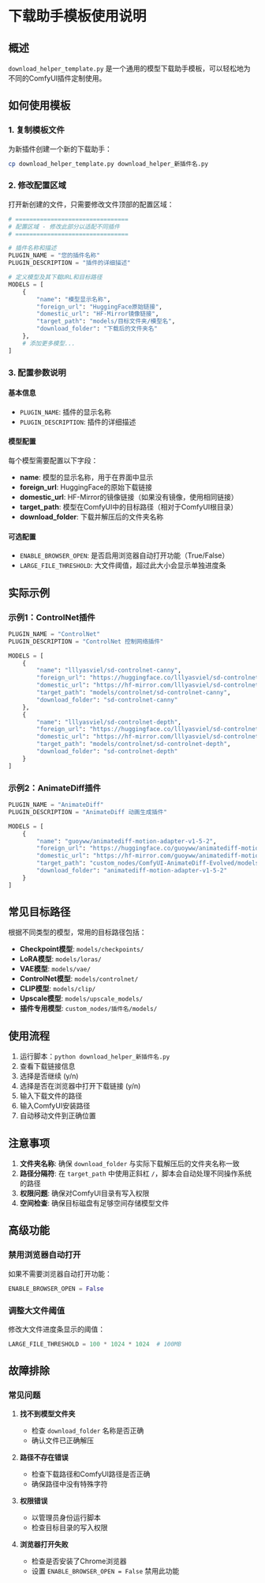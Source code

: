  # 下载助手模板使用说明

## 概述

`download_helper_template.py` 是一个通用的模型下载助手模板，可以轻松地为不同的ComfyUI插件定制使用。

## 如何使用模板

### 1. 复制模板文件

为新插件创建一个新的下载助手：
```bash
cp download_helper_template.py download_helper_新插件名.py
```

### 2. 修改配置区域

打开新创建的文件，只需要修改文件顶部的配置区域：

```python
# ================================
# 配置区域 - 修改此部分以适配不同插件
# ================================

# 插件名称和描述
PLUGIN_NAME = "您的插件名称"
PLUGIN_DESCRIPTION = "插件的详细描述"

# 定义模型及其下载URL和目标路径
MODELS = [
    {
        "name": "模型显示名称",
        "foreign_url": "HuggingFace原始链接",
        "domestic_url": "HF-Mirror镜像链接",
        "target_path": "models/目标文件夹/模型名",
        "download_folder": "下载后的文件夹名"
    },
    # 添加更多模型...
]
```

### 3. 配置参数说明

#### 基本信息
- `PLUGIN_NAME`: 插件的显示名称
- `PLUGIN_DESCRIPTION`: 插件的详细描述

#### 模型配置
每个模型需要配置以下字段：

- **name**: 模型的显示名称，用于在界面中显示
- **foreign_url**: HuggingFace的原始下载链接
- **domestic_url**: HF-Mirror的镜像链接（如果没有镜像，使用相同链接）
- **target_path**: 模型在ComfyUI中的目标路径（相对于ComfyUI根目录）
- **download_folder**: 下载并解压后的文件夹名称

#### 可选配置
- `ENABLE_BROWSER_OPEN`: 是否启用浏览器自动打开功能（True/False）
- `LARGE_FILE_THRESHOLD`: 大文件阈值，超过此大小会显示单独进度条

## 实际示例

### 示例1：ControlNet插件

```python
PLUGIN_NAME = "ControlNet"
PLUGIN_DESCRIPTION = "ControlNet 控制网络插件"

MODELS = [
    {
        "name": "lllyasviel/sd-controlnet-canny",
        "foreign_url": "https://huggingface.co/lllyasviel/sd-controlnet-canny",
        "domestic_url": "https://hf-mirror.com/lllyasviel/sd-controlnet-canny",
        "target_path": "models/controlnet/sd-controlnet-canny",
        "download_folder": "sd-controlnet-canny"
    },
    {
        "name": "lllyasviel/sd-controlnet-depth",
        "foreign_url": "https://huggingface.co/lllyasviel/sd-controlnet-depth",
        "domestic_url": "https://hf-mirror.com/lllyasviel/sd-controlnet-depth",
        "target_path": "models/controlnet/sd-controlnet-depth",
        "download_folder": "sd-controlnet-depth"
    }
]
```

### 示例2：AnimateDiff插件

```python
PLUGIN_NAME = "AnimateDiff"
PLUGIN_DESCRIPTION = "AnimateDiff 动画生成插件"

MODELS = [
    {
        "name": "guoyww/animatediff-motion-adapter-v1-5-2",
        "foreign_url": "https://huggingface.co/guoyww/animatediff-motion-adapter-v1-5-2",
        "domestic_url": "https://hf-mirror.com/guoyww/animatediff-motion-adapter-v1-5-2",
        "target_path": "custom_nodes/ComfyUI-AnimateDiff-Evolved/models",
        "download_folder": "animatediff-motion-adapter-v1-5-2"
    }
]
```

## 常见目标路径

根据不同类型的模型，常用的目标路径包括：

- **Checkpoint模型**: `models/checkpoints/`
- **LoRA模型**: `models/loras/`
- **VAE模型**: `models/vae/`
- **ControlNet模型**: `models/controlnet/`
- **CLIP模型**: `models/clip/`
- **Upscale模型**: `models/upscale_models/`
- **插件专用模型**: `custom_nodes/插件名/models/`

## 使用流程

1. 运行脚本：`python download_helper_新插件名.py`
2. 查看下载链接信息
3. 选择是否继续 (y/n)
4. 选择是否在浏览器中打开下载链接 (y/n)
5. 输入下载文件的路径
6. 输入ComfyUI安装路径
7. 自动移动文件到正确位置

## 注意事项

1. **文件夹名称**: 确保 `download_folder` 与实际下载解压后的文件夹名称一致
2. **路径分隔符**: 在 `target_path` 中使用正斜杠 `/`，脚本会自动处理不同操作系统的路径
3. **权限问题**: 确保对ComfyUI目录有写入权限
4. **空间检查**: 确保目标磁盘有足够空间存储模型文件

## 高级功能

### 禁用浏览器自动打开
如果不需要浏览器自动打开功能：
```python
ENABLE_BROWSER_OPEN = False
```

### 调整大文件阈值
修改大文件进度条显示的阈值：
```python
LARGE_FILE_THRESHOLD = 100 * 1024 * 1024  # 100MB
```

## 故障排除

### 常见问题

1. **找不到模型文件夹**
   - 检查 `download_folder` 名称是否正确
   - 确认文件已正确解压

2. **路径不存在错误**
   - 检查下载路径和ComfyUI路径是否正确
   - 确保路径中没有特殊字符

3. **权限错误**
   - 以管理员身份运行脚本
   - 检查目标目录的写入权限

4. **浏览器打开失败**
   - 检查是否安装了Chrome浏览器
   - 设置 `ENABLE_BROWSER_OPEN = False` 禁用此功能